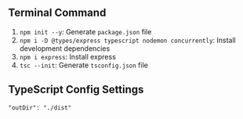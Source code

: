 ## Terminal Command

1. `npm init --y`: Generate `package.json` file
2. `npm i -D @types/express typescript nodemon concurrently`: Install development dependencies
3. `npm i express`: Install express
4. `tsc --init`: Generate `tsconfig.json` file

## TypeScript Config Settings

`"outDir": "./dist"`
